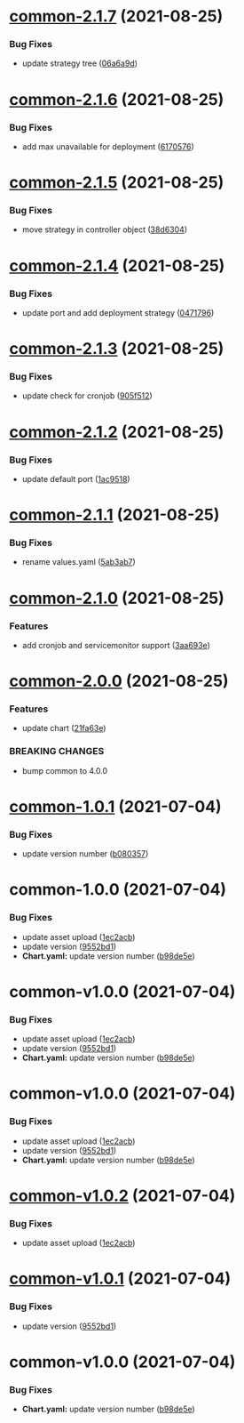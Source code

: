 # [common-2.1.7](https://github.com/AlexanderBabel/helm-charts/compare/common-2.1.6...common-2.1.7) (2021-08-25)


### Bug Fixes

* update strategy tree ([06a6a9d](https://github.com/AlexanderBabel/helm-charts/commit/06a6a9d96f4da9c57672853998e66770f0902707))

# [common-2.1.6](https://github.com/AlexanderBabel/helm-charts/compare/common-2.1.5...common-2.1.6) (2021-08-25)


### Bug Fixes

* add max unavailable for deployment ([6170576](https://github.com/AlexanderBabel/helm-charts/commit/61705767921d2215112e2585a7d32996f5e7195e))

# [common-2.1.5](https://github.com/AlexanderBabel/helm-charts/compare/common-2.1.4...common-2.1.5) (2021-08-25)


### Bug Fixes

* move strategy in controller object ([38d6304](https://github.com/AlexanderBabel/helm-charts/commit/38d6304729d2f6d3d4606d44a8346a77622cf830))

# [common-2.1.4](https://github.com/AlexanderBabel/helm-charts/compare/common-2.1.3...common-2.1.4) (2021-08-25)


### Bug Fixes

* update port and add deployment strategy ([0471796](https://github.com/AlexanderBabel/helm-charts/commit/04717963ef5bb2fd8b8410d1d0aca7f35485592c))

# [common-2.1.3](https://github.com/AlexanderBabel/helm-charts/compare/common-2.1.2...common-2.1.3) (2021-08-25)


### Bug Fixes

* update check for cronjob ([905f512](https://github.com/AlexanderBabel/helm-charts/commit/905f5128bf8b86afdffd2e9dd9609f867af4526f))

# [common-2.1.2](https://github.com/AlexanderBabel/helm-charts/compare/common-2.1.1...common-2.1.2) (2021-08-25)


### Bug Fixes

* update default port ([1ac9518](https://github.com/AlexanderBabel/helm-charts/commit/1ac9518ff477e2ade7b3af7de52e2cdabbc31222))

# [common-2.1.1](https://github.com/AlexanderBabel/helm-charts/compare/common-2.1.0...common-2.1.1) (2021-08-25)


### Bug Fixes

* rename values.yaml ([5ab3ab7](https://github.com/AlexanderBabel/helm-charts/commit/5ab3ab75095b88d6d397428a6f9e49ae072b33cc))

# [common-2.1.0](https://github.com/AlexanderBabel/helm-charts/compare/common-2.0.0...common-2.1.0) (2021-08-25)


### Features

* add cronjob and servicemonitor support ([3aa693e](https://github.com/AlexanderBabel/helm-charts/commit/3aa693e00973956ec084587608e60501cee7dd0f))

# [common-2.0.0](https://github.com/AlexanderBabel/helm-charts/compare/common-1.0.1...common-2.0.0) (2021-08-25)


### Features

* update chart ([21fa63e](https://github.com/AlexanderBabel/helm-charts/commit/21fa63e7d5238c6970605bdab15393ebf10bd6da))


### BREAKING CHANGES

* bump common to 4.0.0

# [common-1.0.1](https://github.com/AlexanderBabel/helm-charts/compare/common-1.0.0...common-1.0.1) (2021-07-04)


### Bug Fixes

* update version number ([b080357](https://github.com/AlexanderBabel/helm-charts/commit/b0803573cbbb2d22a8071f4793a391741d95d4a2))

# common-1.0.0 (2021-07-04)


### Bug Fixes

* update asset upload ([1ec2acb](https://github.com/AlexanderBabel/helm-charts/commit/1ec2acb2dd7ca2eee562765dddd4dc2d6af4a1d6))
* update version ([9552bd1](https://github.com/AlexanderBabel/helm-charts/commit/9552bd1dd402abd02715507d382879f6374ddd3f))
* **Chart.yaml:** update version number ([b98de5e](https://github.com/AlexanderBabel/helm-charts/commit/b98de5e36d77a38140fd7c1e8b83f110c7675bbf))

# common-v1.0.0 (2021-07-04)


### Bug Fixes

* update asset upload ([1ec2acb](https://github.com/AlexanderBabel/helm-charts/commit/1ec2acb2dd7ca2eee562765dddd4dc2d6af4a1d6))
* update version ([9552bd1](https://github.com/AlexanderBabel/helm-charts/commit/9552bd1dd402abd02715507d382879f6374ddd3f))
* **Chart.yaml:** update version number ([b98de5e](https://github.com/AlexanderBabel/helm-charts/commit/b98de5e36d77a38140fd7c1e8b83f110c7675bbf))

# common-v1.0.0 (2021-07-04)


### Bug Fixes

* update asset upload ([1ec2acb](https://github.com/AlexanderBabel/helm-charts/commit/1ec2acb2dd7ca2eee562765dddd4dc2d6af4a1d6))
* update version ([9552bd1](https://github.com/AlexanderBabel/helm-charts/commit/9552bd1dd402abd02715507d382879f6374ddd3f))
* **Chart.yaml:** update version number ([b98de5e](https://github.com/AlexanderBabel/helm-charts/commit/b98de5e36d77a38140fd7c1e8b83f110c7675bbf))

# [common-v1.0.2](https://github.com/AlexanderBabel/helm-charts/compare/common-v1.0.1...common-v1.0.2) (2021-07-04)


### Bug Fixes

* update asset upload ([1ec2acb](https://github.com/AlexanderBabel/helm-charts/commit/1ec2acb2dd7ca2eee562765dddd4dc2d6af4a1d6))

# [common-v1.0.1](https://github.com/AlexanderBabel/helm-charts/compare/common-v1.0.0...common-v1.0.1) (2021-07-04)


### Bug Fixes

* update version ([9552bd1](https://github.com/AlexanderBabel/helm-charts/commit/9552bd1dd402abd02715507d382879f6374ddd3f))

# common-v1.0.0 (2021-07-04)


### Bug Fixes

* **Chart.yaml:** update version number ([b98de5e](https://github.com/AlexanderBabel/helm-charts/commit/b98de5e36d77a38140fd7c1e8b83f110c7675bbf))
